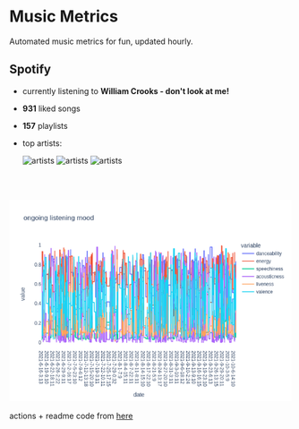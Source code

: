 # Music Metrics

Automated music metrics for fun, updated hourly.

## Spotify

- currently listening to **William Crooks - don't look at me!**

- **931** liked songs
- **157** playlists

- top artists: 

    ![artists](https://i.scdn.co/image/ab6761610000f1783ad5733dd03bef087c5f5c10) ![artists](https://i.scdn.co/image/ab6761610000f178548f9369334e810d1ed3f72e) ![artists](https://i.scdn.co/image/ab6761610000f17833a7ffa62d51d3a0bf58132c)

<br></br>

<!-- ## Audio features for currently playing

![feature spread](figures/auto.png) -->

![ongoing features](figures/timeseries.png)

actions + readme code from [here](https://github.com/gargakshit/gargakshit)

